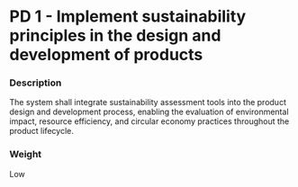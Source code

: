 
#  PD 1 - Implement sustainability principles in the design and development of products



### Description

<p>The system shall integrate sustainability assessment tools into the product design and development process, enabling the evaluation of environmental impact, resource efficiency, and circular economy practices throughout the product lifecycle.</p>







### Weight

Low









